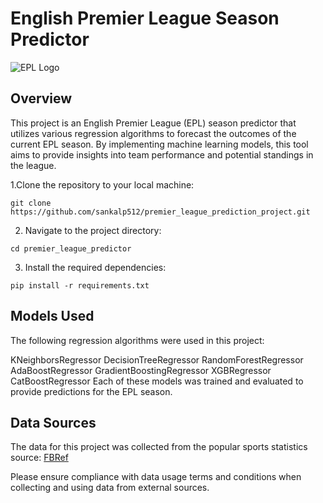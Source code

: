 # English Premier League Season Predictor

![EPL Logo]("data/pl_logo.png")

## Overview

This project is an English Premier League (EPL) season predictor that utilizes various regression algorithms to forecast the outcomes of the current EPL season. By implementing machine learning models, this tool aims to provide insights into team performance and potential standings in the league.

1.Clone the repository to your local machine:

```
git clone https://github.com/sankalp512/premier_league_prediction_project.git
```

2. Navigate to the project directory:

```
cd premier_league_predictor
```

3. Install the required dependencies:

```
pip install -r requirements.txt
```


## Models Used

The following regression algorithms were used in this project:

KNeighborsRegressor
DecisionTreeRegressor
RandomForestRegressor
AdaBoostRegressor
GradientBoostingRegressor
XGBRegressor
CatBoostRegressor
Each of these models was trained and evaluated to provide predictions for the EPL season.


## Data Sources
The data for this project was collected from the popular sports statistics source: [FBRef](https://fbref.com/en/)

Please ensure compliance with data usage terms and conditions when collecting and using data from external sources.